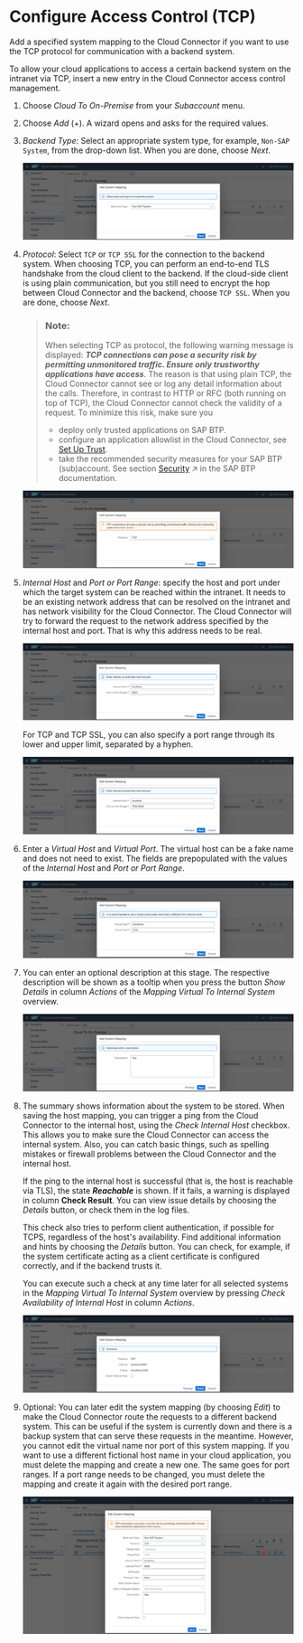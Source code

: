 <!-- loiobefd4374d33a4833be117d7149b6a103 -->

# Configure Access Control \(TCP\)

Add a specified system mapping to the Cloud Connector if you want to use the TCP protocol for communication with a backend system.



To allow your cloud applications to access a certain backend system on the intranet via TCP, insert a new entry in the Cloud Connector access control management.

1.  Choose *Cloud To On-Premise* from your *Subaccount* menu.
2.  Choose *Add* \(+\). A wizard opens and asks for the required values.
3.  *Backend Type*: Select an appropriate system type, for example, `Non-SAP System`, from the drop-down list. When you are done, choose *Next*.

    ![](images/SCC_CS_AccessControlTCP_-_SystemParameters_BackEnd_034ceaa.png)

4.  *Protocol*: Select `TCP` or `TCP SSL` for the connection to the backend system. When choosing TCP, you can perform an end-to-end TLS handshake from the cloud client to the backend. If the cloud-side client is using plain communication, but you still need to encrypt the hop between Cloud Connector and the backend, choose `TCP SSL`. When you are done, choose *Next*.

    > ### Note:  
    > When selecting TCP as protocol, the following warning message is displayed: ***TCP connections can pose a security risk by permitting unmonitored traffic. Ensure only trustworthy applications have access***. The reason is that using plain TCP, the Cloud Connector cannot see or log any detail information about the calls. Therefore, in contrast to HTTP or RFC \(both running on top of TCP\), the Cloud Connector cannot check the validity of a request. To minimize this risk, make sure you
    > 
    > -   deploy only trusted applications on SAP BTP.
    > -   configure an application allowlist in the Cloud Connector, see [Set Up Trust](set-up-trust-a4ee70f.md).
    > -   take the recommended security measures for your SAP BTP \(sub\)account. See section [Security](https://help.sap.com/viewer/65de2977205c403bbc107264b8eccf4b/Cloud/en-US/e129aa20c78c4a9fb379b9803b02e5f6.html "Use the security features and functions of SAP BTP to support the security policies of your organization.") :arrow_upper_right: in the SAP BTP documentation.

    ![](images/SCC_CS_AccessControlTCP_-_SystemParameters_Protocol_c871300.png)

5.  *Internal Host* and *Port or Port Range*: specify the host and port under which the target system can be reached within the intranet. It needs to be an existing network address that can be resolved on the intranet and has network visibility for the Cloud Connector. The Cloud Connector will try to forward the request to the network address specified by the internal host and port. That is why this address needs to be real.

    ![](images/SCC_CS_AccessControlTCP_-_SystemParameters_InternalHost_3f227d4.png)

    For TCP and TCP SSL, you can also specify a port range through its lower and upper limit, separated by a hyphen.

    ![](images/SCC_CS_AccessControlTCP_-_SystemParameters_InternalHost_PortRange_576c741.png)

6.  Enter a *Virtual Host* and *Virtual Port*. The virtual host can be a fake name and does not need to exist. The fields are prepopulated with the values of the *Internal Host* and *Port or Port Range*.

    ![](images/SCC_CS_AccessControlTCP_-_SystemParameters_VirtualHost_b8b5393.png)

7.  You can enter an optional description at this stage. The respective description will be shown as a tooltip when you press the button *Show Details* in column *Actions* of the *Mapping Virtual To Internal System* overview.

    ![](images/SCC_CS_AccessControlTCP_-_SystemParameters_Description_eed5b60.png)

8.  The summary shows information about the system to be stored. When saving the host mapping, you can trigger a ping from the Cloud Connector to the internal host, using the *Check Internal Host* checkbox. This allows you to make sure the Cloud Connector can access the internal system. Also, you can catch basic things, such as spelling mistakes or firewall problems between the Cloud Connector and the internal host.

    If the ping to the internal host is successful \(that is, the host is reachable via TLS\), the state ***Reachable*** is shown. If it fails, a warning is displayed in column **Check Result**. You can view issue details by choosing the *Details* button, or check them in the log files.

    This check also tries to perform client authentication, if possible for TCPS, regardless of the host's availability. Find additional information and hints by choosing the *Details* button. You can check, for example, if the system certificate acting as a client certificate is configured correctly, and if the backend trusts it.

    You can execute such a check at any time later for all selected systems in the *Mapping Virtual To Internal System* overview by pressing *Check Availability of Internal Host* in column *Actions*.

    ![](images/SCC_CS_AccessControlTCP_-_SystemParameters_Summary_95b7b07.png)

9.  Optional: You can later edit the system mapping \(by choosing *Edit*\) to make the Cloud Connector route the requests to a different backend system. This can be useful if the system is currently down and there is a backup system that can serve these requests in the meantime. However, you cannot edit the virtual name nor port of this system mapping. If you want to use a different fictional host name in your cloud application, you must delete the mapping and create a new one. The same goes for port ranges. If a port range needs to be changed, you must delete the mapping and create it again with the desired port range.

    ![](images/SCC_CS_AccessControlTCP_-_SystemParameters_Edit_df4a61b.png)


